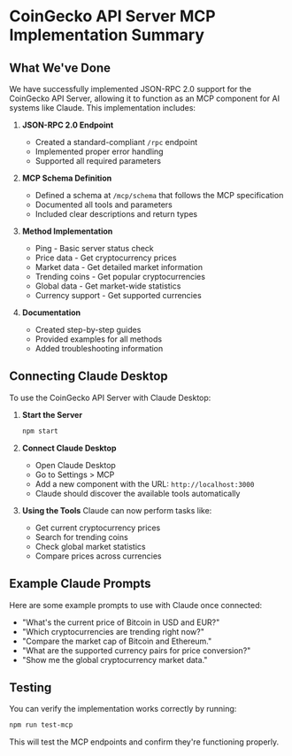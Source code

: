 # CoinGecko API Server MCP Implementation Summary

## What We've Done

We have successfully implemented JSON-RPC 2.0 support for the CoinGecko API Server, allowing it to function as an MCP component for AI systems like Claude. This implementation includes:

1. **JSON-RPC 2.0 Endpoint**
   - Created a standard-compliant `/rpc` endpoint
   - Implemented proper error handling
   - Supported all required parameters

2. **MCP Schema Definition**
   - Defined a schema at `/mcp/schema` that follows the MCP specification
   - Documented all tools and parameters
   - Included clear descriptions and return types

3. **Method Implementation**
   - Ping - Basic server status check
   - Price data - Get cryptocurrency prices
   - Market data - Get detailed market information
   - Trending coins - Get popular cryptocurrencies
   - Global data - Get market-wide statistics
   - Currency support - Get supported currencies

4. **Documentation**
   - Created step-by-step guides
   - Provided examples for all methods
   - Added troubleshooting information

## Connecting Claude Desktop

To use the CoinGecko API Server with Claude Desktop:

1. **Start the Server**
   ```bash
   npm start
   ```

2. **Connect Claude Desktop**
   - Open Claude Desktop
   - Go to Settings > MCP
   - Add a new component with the URL: `http://localhost:3000`
   - Claude should discover the available tools automatically

3. **Using the Tools**
   Claude can now perform tasks like:
   - Get current cryptocurrency prices
   - Search for trending coins
   - Check global market statistics
   - Compare prices across currencies

## Example Claude Prompts

Here are some example prompts to use with Claude once connected:

- "What's the current price of Bitcoin in USD and EUR?"
- "Which cryptocurrencies are trending right now?"
- "Compare the market cap of Bitcoin and Ethereum."
- "What are the supported currency pairs for price conversion?"
- "Show me the global cryptocurrency market data."

## Testing

You can verify the implementation works correctly by running:

```bash
npm run test-mcp
```

This will test the MCP endpoints and confirm they're functioning properly. 
